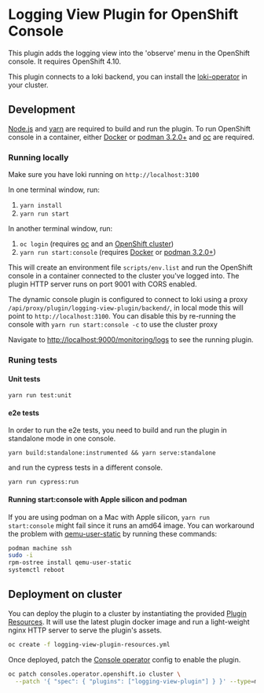 # Logging View Plugin for OpenShift Console

This plugin adds the logging view into the 'observe' menu in the OpenShift console. It requires OpenShift 4.10.

This plugin connects to a loki backend, you can install the [loki-operator](https://github.com/grafana/loki/tree/main/operator)
in your cluster.

## Development

[Node.js](https://nodejs.org/en/) and [yarn](https://yarnpkg.com) are required
to build and run the plugin. To run OpenShift console in a container, either
[Docker](https://www.docker.com) or [podman 3.2.0+](https://podman.io) and
[oc](https://console.redhat.com/openshift/downloads) are required.

### Running locally

Make sure you have loki running on `http://localhost:3100`

In one terminal window, run:

1. `yarn install`
2. `yarn run start`

In another terminal window, run:

1. `oc login` (requires [oc](https://console.redhat.com/openshift/downloads) and an [OpenShift cluster](https://console.redhat.com/openshift/create))
2. `yarn run start:console` (requires [Docker](https://www.docker.com) or [podman 3.2.0+](https://podman.io))

This will create an environment file `scripts/env.list` and run the OpenShift console
in a container connected to the cluster you've logged into. The plugin HTTP server
runs on port 9001 with CORS enabled.

The dynamic console plugin is configured to connect to loki using a proxy
`/api/proxy/plugin/logging-view-plugin/backend/`, in local mode this will point
to `http://localhost:3100`. You can disable this by re-running the console with
`yarn run start:console -c` to use the cluster proxy

Navigate to <http://localhost:9000/monitoring/logs> to see the running plugin.

### Runing tests

#### Unit tests

```shell
yarn run test:unit
```

#### e2e tests

In order to run the e2e tests, you need to build and run the plugin in standalone mode in one console.

```shell
yarn build:standalone:instrumented && yarn serve:standalone
```

and run the cypress tests in a different console.

```shell
yarn run cypress:run
```

#### Running start:console with Apple silicon and podman

If you are using podman on a Mac with Apple silicon, `yarn run start:console`
might fail since it runs an amd64 image. You can workaround the problem with
[qemu-user-static](https://github.com/multiarch/qemu-user-static) by running
these commands:

```bash
podman machine ssh
sudo -i
rpm-ostree install qemu-user-static
systemctl reboot
```

## Deployment on cluster

You can deploy the plugin to a cluster by instantiating the provided
[Plugin Resources](logging-view-plugin-resources.yml). It will use the latest plugin
docker image and run a light-weight nginx HTTP server to serve the plugin's assets.

```sh
oc create -f logging-view-plugin-resources.yml
```

Once deployed, patch the [Console operator](https://github.com/openshift/console-operator)
config to enable the plugin.

```sh
oc patch consoles.operator.openshift.io cluster \
  --patch '{ "spec": { "plugins": ["logging-view-plugin"] } }' --type=merge
```
